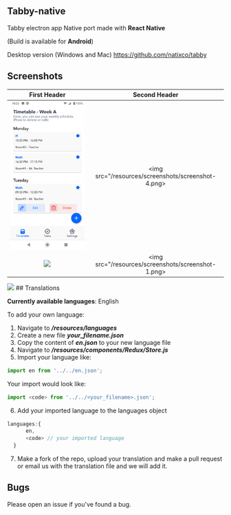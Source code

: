 ## Tabby-native

Tabby electron app Native port made with **React Native**

(Build is available for **Android**)

Desktop version (Windows and Mac)
https://github.com/natixco/tabby

## Screenshots
| First Header  | Second Header |
:-------------------------:|:-------------------------:
<img src="/resources/screenshots/screenshot-2.png" /> |  <img src="/resources/screenshots/screenshot-4.png>
<img src="/resources/screenshots/screenshot-3.png" /> |  <img src="/resources/screenshots/screenshot-1.png>
<img src="/resources/screenshots/screenshot.png" width="360" />
## Translations

**Currently available languages**: English

To add your own language:
  1. Navigate to ***/resources/languages***
  2. Create a new file ***your_filename.json***
  3. Copy the content of ***en.json*** to your new language file
  4. Navigate to ***/resources/components/Redux/Store.js***
  5. Import your language like:
  ```js
  import en from '../../en.json';
  ```  
  Your import would look like:
  ```js
  import <code> from '../../<your_filename>.json';
  ```  
  6. Add your imported language to the languages object
  ```js
  languages:{
        en,
        <code> // your imported language
    }
  ```
  7. Make a fork of the repo, upload your translation and make a pull request or email us with the translation file and we will add it.

## Bugs
  Please open an issue if you've found a bug. 
